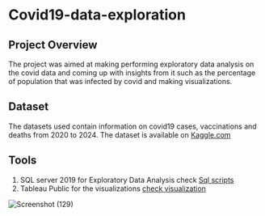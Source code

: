 # Covid19-data-exploration

## Project Overview
The project was aimed at making performing exploratory data analysis on the covid data and coming up with insights from it such as the percentage of population that was infected by covid and making visualizations.

## Dataset 
The datasets used contain information on covid19 cases, vaccinations and deaths from 2020 to 2024.
The dataset is available on [Kaggle.com](http://www.kaggle.com)



## Tools
1. SQL server 2019 for Exploratory Data Analysis check [Sql scripts]()
2. Tableau Public for the visualizations [check visualization](https://public.tableau.com/views/CovidDashboard_17153479076180/Dashboard1?:language=en-US&:sid=&:display_count=n&:origin=viz_share_link)

![Screenshot (129)](https://github.com/Marangi037/Covid19-data-exploration/assets/159117592/f142f518-5f7e-461b-acef-5228a441f013)
